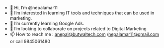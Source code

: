 - 👋 Hi, I’m @nepalamar11
- 👀 I’m interested in learning IT tools and techniques that can be used in marketing.
- 🌱 I’m currently learning Google Ads.
- 💞️ I’m looking to collaborate on projects related to Digital Marketing
- 📫 How to reach me : anepal@butwaltech.com /nepalamar11@gmail.com or call 9845061480
<!---
nepalamar11/nepalamar11 is a ✨ special ✨ repository because its `README.md` (this file) appears on your GitHub profile.
You can click the Preview link to take a look at your changes.
--->
